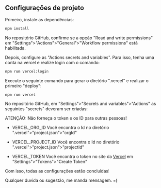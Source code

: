 ## Configurações de projeto

Primeiro, instale as dependências:

```bash
npm install
```

No repositório GitHub, confirme se a opção "Read and write permissions" em "Settings">"Actions">"General">"Workflow permissions" está habilitada.

Depois, configure as "Actions secrets and variables". Para isso, tenha uma conta na vercel e realize login com o comando:

```bash
npm run vercel:login
```

Execute o seguinte comando para gerar o diretório ".vercel" e realizar o primeiro "deploy":

```bash
npm run vercel
```

No repositório GitHub, em "Settings">"Secrets and variables">"Actions" as seguintes "secrets" deveram ser criadas:

ATENÇÃO: Não forneça o token e os ID para outras pessoas!

- VERCEL_ORG_ID
  Você encontra o Id no diretório ".vercel">"project.json">"orgId"

- VERCEL_PROJECT_ID
  Você encontra o Id no diretório ".vercel">"project.json">"projectId"

- VERCEL_TOKEN
  Você encontra o token no site da [Vercel](https://vercel.com/account) em "Settings">"Tokens">"Create Token"

Com isso, todas as configurações estão concluídas!

Qualquer duvida ou sugestão, me manda mensagem. =)
